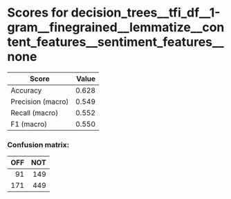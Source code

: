 # Scores for decision_trees__tfi_df__1-gram__finegrained__lemmatize__content_features__sentiment_features__none
|      Score      |Value|
|-----------------|----:|
|Accuracy         |0.628|
|Precision (macro)|0.549|
|Recall (macro)   |0.552|
|F1 (macro)       |0.550|

### Confusion matrix:
|OFF|NOT|
|--:|--:|
| 91|149|
|171|449|
